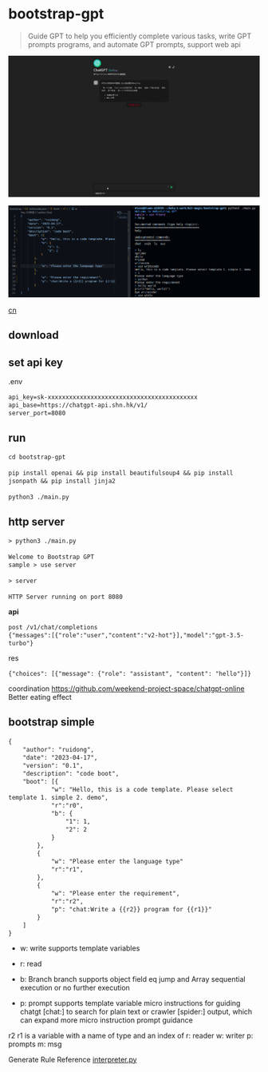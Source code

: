 # bootstrap-gpt

> Guide GPT to help you efficiently complete various tasks, write GPT prompts programs, and automate GPT prompts, support web api

![bootstrap-gpt](./doc/gpt-online-demo.gif)

![bootstrap-gpt](./doc/screen.png)

[cn](./README-CN.md)

## download

## set api key

.env

```
api_key=sk-xxxxxxxxxxxxxxxxxxxxxxxxxxxxxxxxxxxxxxxxxx
api_base=https://chatgpt-api.shn.hk/v1/
server_port=8080
```

## run

```
cd bootstrap-gpt

pip install openai && pip install beautifulsoup4 && pip install jsonpath && pip install jinja2

python3 ./main.py
```

## http server

```
> python3 ./main.py

Welcome to Bootstrap GPT
sample > use server

> server

HTTP Server running on port 8080
```

**api**

```
post /v1/chat/completions
{"messages":[{"role":"user","content":"v2-hot"}],"model":"gpt-3.5-turbo"}
```

res

```
{"choices": [{"message": {"role": "assistant", "content": "hello"}]}
```

coordination https://github.com/weekend-project-space/chatgpt-online Better eating effect

## bootstrap simple

```
{
    "author": "ruidong",
    "date": "2023-04-17",
    "version": "0.1",
    "description": "code boot",
    "boot": [{
            "w": "Hello, this is a code template. Please select template 1. simple 2. demo",
            "r":"r0",
            "b": {
                "1": 1,
                "2": 2
            }
        },
        {
            "w": "Please enter the language type"
            "r":"r1",
        },
        {
            "w": "Please enter the requirement",
            "r":"r2",
            "p": "chat:Write a {{r2}} program for {{r1}}"
        }
    ]
}
```

- w: write supports template variables

- r: read

- b: Branch branch supports object field eq jump and Array sequential execution or no further execution

- p: prompt supports template variable micro instructions for guiding chatgt [chat:] to search for plain text or crawler [spider:] output, which can expand more micro instruction prompt guidance

r2 r1 is a variable with a name of type and an index of r: reader w: writer p: prompts m: msg

Generate Rule Reference [interpreter.py](./interpreter.py)
